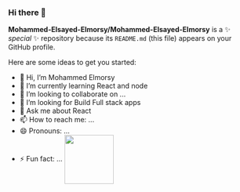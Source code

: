 ### Hi there 👋


**Mohammed-Elsayed-Elmorsy/Mohammed-Elsayed-Elmorsy** is a ✨ _special_ ✨ repository because its `README.md` (this file) appears on your GitHub profile.

Here are some ideas to get you started:

- 🔭 Hi, I’m Mohammed Elmorsy
- 🌱 I’m currently learning React and node 
- 👯 I’m looking to collaborate on ...
- 🤔 I’m looking for Build Full stack apps 
- 💬 Ask me about React
- 📫 How to reach me: ...
- 😄 Pronouns: ...
- ⚡ Fun fact: ...
<a href="URL_REDIRECT" target="blank"><img align="center" src="URL_TO_YOUR_IMAGE" height="100" /></a>
